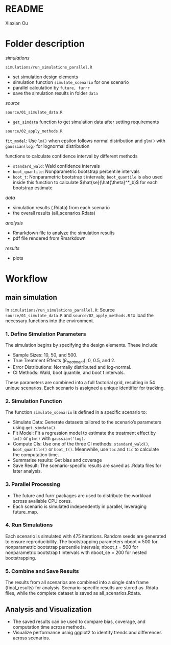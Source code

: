 README
================
Xiaxian Ou

# Folder description

*simulations*

`simulations/run_simulations_parallel.R`

- set simulation design elements
- simulation function `simulate_scenario` for one scenario
- parallel calculation by `future, furrr`
- save the simulation results in folder `data`

*source*

`source/01_simulate_data.R`

- `get_simdata` function to get simulation data after setting
  requirements

`source/02_apply_methods.R`

`fit_model`: Use `lm()` when epsilon follows normal distribution and
`glm()` with `gaussian(log)` for lognormal distribution

functions to calculate confidence interval by different methods

- `standard_wald`: Wald confidence intervals
- `boot_quantile`: Nonparametric bootstrap percentile intervals
- `boot_t`: Nonparametric bootstrap t intervals; `boot_quantile` is also
  used inside this function to calculate $\hat{se}(\hat{\theta}^*_b)$
  for each bootstrap estimate

*data*

- simulation results (.Rdata) from each scenario
- the overall results (all_scenarios.Rdata)

*analysis*

- Rmarkdown file to analyze the simulation results
- pdf file rendered from Rmarkdown

*results*

- plots

# Workflow

## main simulation

In `simulations/run_simulations_parallel.R`: Source
`source/01_simulate_data.R` and `source/02_apply_methods.R` to load the
necessary functions into the environment.

### 1. Define Simulation Parameters

The simulation begins by specifying the design elements. These include:

- Sample Sizes: 10, 50, and 500.
- True Treatment Effects ($\beta_{treatment}$): 0, 0.5, and 2.
- Error Distributions: Normally distributed and log-normal.
- CI Methods: Wald, boot quantile, and boot t intervals.

These parameters are combined into a full factorial grid, resulting in
54 unique scenarios. Each scenario is assigned a unique identifier for
tracking.

### 2. Simulation Function

The function `simulate_scenario` is defined in a specific scenario to:

- Simulate Data: Generate datasets tailored to the scenario’s parameters
  using `get_simdata()`.
- Fit Model: Fit a regression model to estimate the treatment effect by
  `lm()` or `glm()` with `gaussian('log)`.
- Compute CIs: Use one of the three CI methods: `standard_wald()`,
  `boot_quantile()` or `boot_t()`. Meanwhile, use `toc` and `tic` to
  calculate the computation time.
- Summarise results: Get bias and coverage
- Save Result: The scenario-specific results are saved as .Rdata files
  for later analysis.

### 3. Parallel Processing

- The future and furrr packages are used to distribute the workload
  across available CPU cores.
- Each scenario is simulated independently in parallel, leveraging
  future_map.

### 4. Run Simulations

Each scenario is simulated with 475 iterations. Random seeds are
generated to ensure reproducibility. The bootstrapping parameters nboot
= 500 for nonparametric bootstrap percentile intervals; nboot_t = 500
for nonparametric bootstrap t intervals with nboot_se = 200 for nested
bootstrapping.

### 5. Combine and Save Results

The results from all scenarios are combined into a single data frame
(final_results) for analysis. Scenario-specific results are stored as
.Rdata files, while the complete dataset is saved as
all_scenarios.Rdata.

## Analysis and Visualization

- The saved results can be used to compare bias, coverage, and
  computation time across methods.
- Visualize performance usnig ggplot2 to identify trends and differences
  across scenarios.
